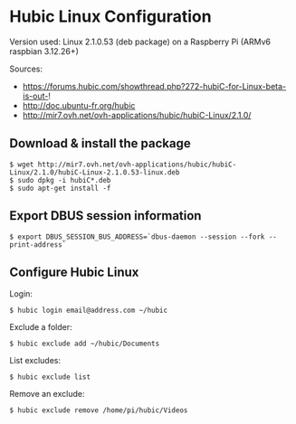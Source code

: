 # Hubic Linux Configuration

Version used: Linux 2.1.0.53 (deb package) on a Raspberry Pi (ARMv6 raspbian 3.12.26+)

Sources:

* https://forums.hubic.com/showthread.php?272-hubiC-for-Linux-beta-is-out-!
* http://doc.ubuntu-fr.org/hubic
* http://mir7.ovh.net/ovh-applications/hubic/hubiC-Linux/2.1.0/


## Download & install the package

    $ wget http://mir7.ovh.net/ovh-applications/hubic/hubiC-Linux/2.1.0/hubiC-Linux-2.1.0.53-linux.deb
    $ sudo dpkg -i hubiC*.deb
    $ sudo apt-get install -f

## Export DBUS session information

    $ export DBUS_SESSION_BUS_ADDRESS=`dbus-daemon --session --fork --print-address`

## Configure Hubic Linux

Login:

    $ hubic login email@address.com ~/hubic

Exclude a folder:

    $ hubic exclude add ~/hubic/Documents

List excludes:

    $ hubic exclude list

Remove an exclude:

    $ hubic exclude remove /home/pi/hubic/Videos
